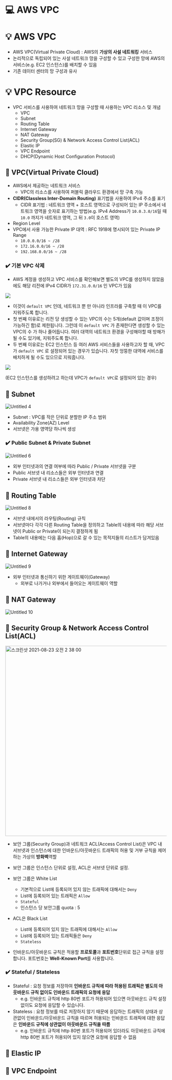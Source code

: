 
💻 AWS VPC
===============
# 💡 AWS VPC 

* AWS VPC(Virtual Private Cloud) : AWS의 **가상의 사설 네트워킹** 서비스
* 논리적으로 독립되어 있는 사설 네트워크 망을 구성할 수 있고 구성한 망에 AWS의 서비스(e.g. EC2 인스턴스)를 배치할 수 있음
* 기존 데이터 센터의 망 구성과 유사

# 💡 VPC Resource

* VPC 서비스를 사용하여 네트워크 망을 구성할 때 사용하는 VPC 리소스 및 개념
  * VPC
  * Subnet
  * Routing Table
  * Internet Gateway
  * NAT Gateway
  * Security Group(SG) & Network Access Control List(ACL)
  * Elastic IP
  * VPC Endpoint
  * DHCP(Dynamic Host Configuration Protocol)
 

## 📌 VPC(Virtual Private Cloud)

* AWS에서 제공하는 네트워크 서비스
  * VPC의 리소스를 사용하여 퍼블릭 클라우드 환경에서 망 구축 가능
* **CIDR(Classless Inter-Domain Routing)** 표기법을 사용하여 IPv4 주소를 표기
  * CIDR 표기법 : 네트워크 영역 + 호스트 영역으로 구성되어 있는 IP 주소에서 네트워크 영역을 숫자로 표기하는 방법(e.g. IPv4 Address가 `10.0.3.0/16`일 때 `10.0` 까지가 네트워크 영역, 그 뒤 `3.0`이 호스트 영역)
* Region Level
* VPC에서 사용 가능한 Private IP 대역 : RFC 1918에 명시되어 있는 Private IP Range
  * `10.0.0.0/16 ~ /28`
  * `172.16.0.0/16 ~ /28`
  * `192.168.0.0/16 ~ /28`

### ✔️ 기본 VPC 삭제

* AWS 계정을 생성하고 VPC 서비스를 확인해보면 별도의 VPC를 생성하지 않았음에도 해당 리전에  IPv4 CIDR가 `172.31.0.0/16` 인 VPC가 있음

![](https://images.velog.io/images/dustjs159/post/f0332ff4-3d16-44d1-88f3-9b2eddf1400d/%E1%84%89%E1%85%B3%E1%84%8F%E1%85%B3%E1%84%85%E1%85%B5%E1%86%AB%E1%84%89%E1%85%A3%E1%86%BA%202022-03-07%20%E1%84%8B%E1%85%A9%E1%84%92%E1%85%AE%2010.54.40.png)

* 이것이 ``default VPC`` 인데, 네트워크 뿐 만 아니라 인프라를 구축할 때 이 VPC를 지워주도록 합니다. 
* 첫 번째 이유로는 리전 당 생성할 수 있는 VPC의 수는 5개(default 값이며 조정이 가능하긴 함)로 제한됩니다. 그런데 이 ``default VPC`` 가 존재한다면 생성할 수 있는 VPC의 수 가 하나 줄어듭니다. 여러 대역의 네트워크 환경을 구성해야할 때 방해가 될 수도 있기에, 지워주도록 합니다.
* 두 번째 이유로는 EC2 인스턴스 등 여러 AWS 서비스들을 사용하고자 할 때, VPC가 ``default VPC`` 로 설정되어 있는 경우가 있습니다. 자칫 엉뚱한 대역에 서비스를 배치하게 될 수도 있으므로 지워줍니다.

![](https://images.velog.io/images/dustjs159/post/94f8ccff-1825-45af-a7c1-f2b375fe7425/%E1%84%89%E1%85%B3%E1%84%8F%E1%85%B3%E1%84%85%E1%85%B5%E1%86%AB%E1%84%89%E1%85%A3%E1%86%BA%202022-03-07%20%E1%84%8B%E1%85%A9%E1%84%92%E1%85%AE%2011.12.06.png)

(EC2 인스턴스를 생성하려고 하는데 VPC가 ``default VPC``로 설정되어 있는 경우)

## 📌 Subnet

![Untitled 4](https://user-images.githubusercontent.com/57285121/161435205-00c5717f-600b-455b-a8a6-99cbf968910a.png)

* Subnet : VPC를 작은 단위로 분할한 IP 주소 범위
* Availability Zone(AZ) Level
* 서브넷은 가용 영역당 하나씩 생성

### ✔️ **Public Subnet** & **Private Subnet**

![Untitled 6](https://user-images.githubusercontent.com/57285121/161435271-e878a321-1521-4f32-ad7a-d172b5ee4288.png)

* 외부 인터넷과의 연결 여부에 따라 Public / Private 서브넷을 구분
* Public 서브넷 내 리소스들은 외부 인터넷과 연결
* Private 서브넷 내 리소스들은 외부 인터넷과 차단


## 📌 Routing Table

![Untitled 8](https://user-images.githubusercontent.com/57285121/161435365-00fddcf9-7983-4266-98cc-716eb1dfde69.png)

* 서브넷 내에서의 라우팅(Routing) 규칙
* 서브넷마다 각각 다른 Routing Table을 정의하고 Table의 내용에 따라 해당 서브넷이 Public or Private이 되는지 결정하게 됨
* Table의 내용에는 다음 홉(Hop)으로 갈 수 있는 목적지들의 리스트가 담겨있음


## 📌 Internet Gateway

![Untitled 9](https://user-images.githubusercontent.com/57285121/161435551-ebaf37a6-ee4b-42b8-9146-fec5b1ddc2fa.png)

* 외부 인터넷과 통신하기 위한 게이트웨이(Gateway)
  * 외부로 나가거나 외부에서 들어오는 게이트웨이 역할

## 📌 NAT Gateway

![Untitled 10](https://user-images.githubusercontent.com/57285121/161435576-e01ed955-515b-43e7-a9d6-3e156ced5a6d.png)

## 📌 Security Group & Network Access Control List(ACL)

<img width="595" alt="스크린샷 2021-08-23 오전 2 38 00" src="https://user-images.githubusercontent.com/57285121/130364617-cb599b6c-df73-424c-84ee-ea367c28a24d.png">
   
* 보안 그룹(Security Group)과 네트워크 ACL(Access Control List)은 VPC 내 서브넷과 인스턴스에 대한 인바운드/아웃바운드 트래픽의 허용 및 거부 규칙을 제어하는 가상의 **방화벽**역할
* 보안 그룹은 인스턴스 단위로 설정, ACL은 서브넷 단위로 설정.
* 보안 그룹은 White List
  * 기본적으로 List에 등록되어 있지 않는 트래픽에 대해서는 `Deny`
  * List에 등록되어 있는 트래픽은 `Allow`
  * `Stateful`
  * 인스턴스 당 보안그룹 quota : 5
* ACL은 Black List
  * List에 등록되어 있지 않는 트래픽에 대해서는 `Allow`
  * List에 등록되어 있는 트래픽들은 `Deny`
  * `Stateless`

* 인바운드/아웃바운드 규칙은 적용할 **프로토콜**과 **포트번호**단위로 접근 규칙을 설정합니다. 포트번호는 **Well-Known Port**를 사용합니다.
   

### ✔️ Stateful / Stateless
* Stateful : 요청 정보를 저장하여 **인바운드 규칙에 따라 허용된 트래픽은 별도의 아웃바운드 규칙 없이도 인바운드 트래픽의 요청에 응답** 
  * e.g. 인바운드 규칙에 http 80번 포트가 허용되어 있으면 아웃바운드 규칙 설정 없이도 요청에 응답할 수 있습니다.   
* Stateless : 요청 정보를 따로 저장하지 않기 때문에 응답하는 트래픽의 상태과 상관없이 인바운드/아웃바운드 규칙을 따르며 허용되는 인바운드 트래픽에 대한 응답은 **인바운드 규칙에 상관없이 아웃바운드 규칙을 따름**   
  * e.g. 인바운드 규칙에 http 80번 포트가 허용되어 있더라도 아웃바운드 규칙에 http 80번 포트가 허용되어 있지 않으면 요청에 응답할 수 없음


## 📌 Elastic IP

## 📌 VPC Endpoint
